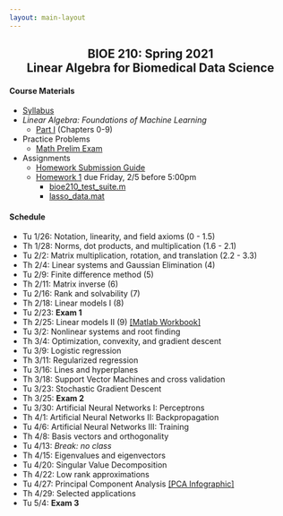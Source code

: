 ```yaml
---
layout: main-layout
---
```


<link href="style.css" rel="stylesheet">

<center>
<h2>BIOE 210: Spring 2021<br>
Linear Algebra for Biomedical Data Science</h2>
</center>

#### Course Materials
* [Syllabus](files/BIOE210_Sp21_Syllabus.pdf)
* *Linear Algebra: Foundations of Machine Learning*
  - [Part I](files/LA_Part1.pdf) (Chapters 0-9)
* Practice Problems
  - [Math Prelim Exam](/files/PrelimExam.pdf)
* Assignments
  - [Homework Submission Guide](files/BIOE210_Homework_Submission_Guide.pdf)
  - [Homework 1](files/Homework1.pdf) due Friday, 2/5 before 5:00pm
    - [bioe210_test_suite.m](files/bioe210_test_suite.m)
    - [lasso_data.mat](files/lasso_data.mat)

#### Schedule
* Tu 1/26: Notation, linearity, and field axioms (0 - 1.5)
* Th 1/28: Norms, dot products, and multiplication (1.6 - 2.1)
* Tu 2/2: Matrix multiplication, rotation, and translation (2.2 - 3.3)
* Th 2/4: Linear systems and Gaussian Elimination (4)
* Tu 2/9: Finite difference method (5)
* Th 2/11: Matrix inverse (6)
* Tu 2/16: Rank and solvability (7)
* Th 2/18: Linear models I (8)
* Tu 2/23: **Exam 1**
* Th 2/25: Linear models II (9) [[Matlab Workbook]](files/Applied_Linear_Regression.mlx)
* Tu 3/2: Nonlinear systems and root finding
* Th 3/4: Optimization, convexity, and gradient descent
* Tu 3/9: Logistic regression
* Th 3/11: Regularized regression
* Tu 3/16: Lines and hyperplanes
* Th 3/18: Support Vector Machines and cross validation
* Tu 3/23: Stochastic Gradient Descent
* Th 3/25: **Exam 2**
* Tu 3/30: Artificial Neural Networks I: Perceptrons
* Th 4/1: Artificial Neural Networks II: Backpropagation
* Tu 4/6: Artificial Neural Networks III: Training
* Th 4/8: Basis vectors and orthogonality
* Tu 4/13: *Break: no class*
* Th 4/15: Eigenvalues and eigenvectors
* Tu 4/20: Singular Value Decomposition
* Th 4/22: Low rank approximations
* Tu 4/27: Principal Component Analysis [ [PCA Infographic] ](files/PCA_infographic.pdf)
* Th 4/29: Selected applications
* Tu 5/4: **Exam 3**
